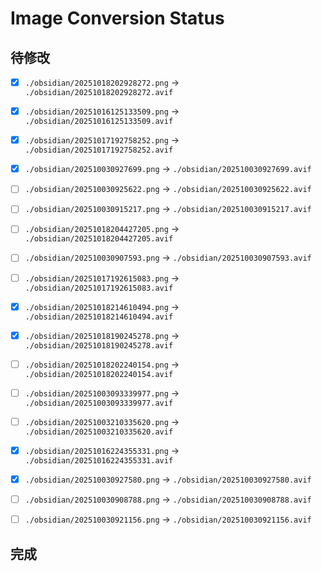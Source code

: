 # Image Conversion Status

## 待修改
- [x] `./obsidian/20251018202928272.png` -> `./obsidian/20251018202928272.avif`
- [x] `./obsidian/20251016125133509.png` -> `./obsidian/20251016125133509.avif`
- [x] `./obsidian/20251017192758252.png` -> `./obsidian/20251017192758252.avif`
- [x] `./obsidian/202510030927699.png` -> `./obsidian/202510030927699.avif`
- [ ] `./obsidian/202510030925622.png` -> `./obsidian/202510030925622.avif`
- [ ] `./obsidian/202510030915217.png` -> `./obsidian/202510030915217.avif`
- [ ] `./obsidian/20251018204427205.png` -> `./obsidian/20251018204427205.avif`
- [ ] `./obsidian/202510030907593.png` -> `./obsidian/202510030907593.avif`
- [ ] `./obsidian/20251017192615083.png` -> `./obsidian/20251017192615083.avif`
- [x] `./obsidian/20251018214610494.png` -> `./obsidian/20251018214610494.avif`
- [x] `./obsidian/20251018190245278.png` -> `./obsidian/20251018190245278.avif`
- [ ] `./obsidian/20251018202240154.png` -> `./obsidian/20251018202240154.avif`
- [ ] `./obsidian/20251003093339977.png` -> `./obsidian/20251003093339977.avif`
- [ ] `./obsidian/20251003210335620.png` -> `./obsidian/20251003210335620.avif`
- [x] `./obsidian/20251016224355331.png` -> `./obsidian/20251016224355331.avif`
- [x] `./obsidian/202510030927580.png` -> `./obsidian/202510030927580.avif`
- [ ] `./obsidian/202510030908788.png` -> `./obsidian/202510030908788.avif`
- [ ] `./obsidian/202510030921156.png` -> `./obsidian/202510030921156.avif`


## 完成
